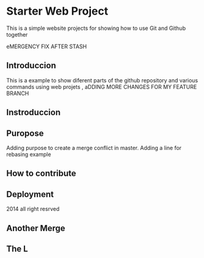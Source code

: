 # Starter Web Project 


This is a simple website projects for showing how to use Git and Github together 

eMERGENCY FIX AFTER STASH

## Introduccion

This is a example to show diferent parts of the github repository and various commands using web projets , aDDING MORE CHANGES FOR MY FEATURE BRANCH

## Instroduccion

## Puropose

Adding purpose to create a merge conflict in master. Adding a line for rebasing example

## How to contribute

## Deployment

2014 all right resrved

## Another Merge 

## The L



